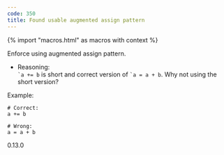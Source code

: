 ```yaml
---
code: 350
title: Found usable augmented assign pattern
---
```


{% import "macros.html" as macros with context %}

Enforce using augmented assign pattern.

  - Reasoning:  
    `` `a += b `` is short and correct version of `` `a = a + b ``. Why
    not using the short version?

Example:

    # Correct:
    a += b
    
    # Wrong:
    a = a + b

<div class="versionadded">

0.13.0

</div>